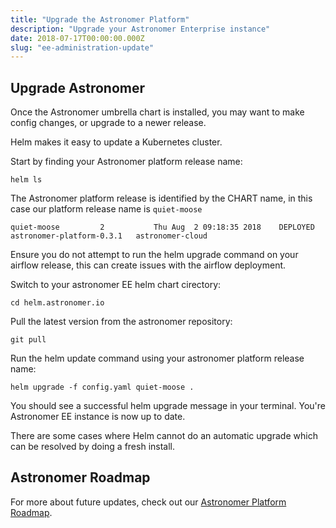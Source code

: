 ```yaml
---
title: "Upgrade the Astronomer Platform"
description: "Upgrade your Astronomer Enterprise instance"
date: 2018-07-17T00:00:00.000Z
slug: "ee-administration-update"
---
```


## Upgrade Astronomer

Once the Astronomer umbrella chart is installed, you may want to make config changes, or upgrade to a newer release.

Helm makes it easy to update a Kubernetes cluster.

Start by finding your Astronomer platform release name:

```
helm ls
``` 

The Astronomer platform release is identified by the CHART name, in this case our platform release name is `quiet-moose`

```
quiet-moose        	2       	Thu Aug  2 09:18:35 2018	DEPLOYED	astronomer-platform-0.3.1	astronomer-cloud
```

Ensure you do not attempt to run the helm upgrade command on your airflow release, this can create issues with the airflow deployment. 

Switch to your astronomer EE helm chart cirectory:

```
cd helm.astronomer.io
```

Pull the latest version from the astronomer repository:

```
git pull
```

Run the helm update command using your astronomer platform release name:

```
helm upgrade -f config.yaml quiet-moose .
```

You should see a successful helm upgrade message in your terminal. You're Astronomer EE instance is now up to date.

There are some cases where Helm cannot do an automatic upgrade which can be resolved by doing a fresh install.

## Astronomer Roadmap

For more about future updates, check out our [Astronomer Platform Roadmap](https://www.astronomer.io/docs/roadmap/).
